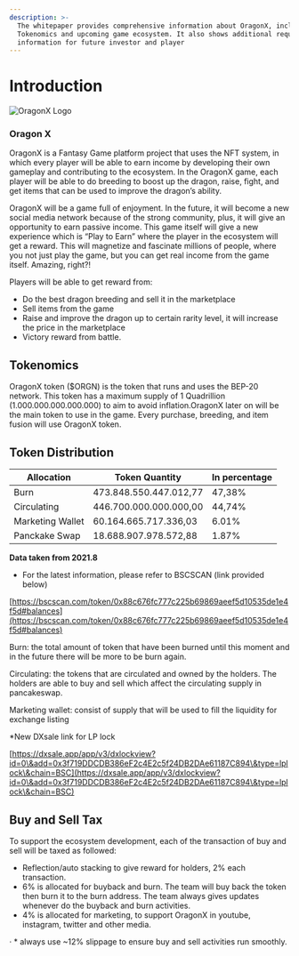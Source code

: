 ```yaml
---
description: >-
  The whitepaper provides comprehensive information about OragonX, including
  Tokenomics and upcoming game ecosystem. It also shows additional required
  information for future investor and player
---
```


# Introduction

![OragonX Logo](https://files.gitbook.com/v0/b/gitbook-28427.appspot.com/o/assets%2F-MjSFrP\_8Eolach2OJ02%2F-MjSLNdBLEf8maeN1FoF%2F-MjSLzZrJckCxHwrLxjn%2Foragonlnew200.png?alt=media\&token=2c4a40eb-a2c2-4637-8a7b-4a88b3c68a10)

### Oragon X

OragonX is a Fantasy Game platform project that uses the NFT system, in which every player will be able to earn income  by developing their own gameplay and contributing to the ecosystem. In the OragonX game, each player will be able to do breeding to boost up the dragon, raise, fight, and get items that can be used to improve the dragon’s ability.

OragonX will be a game full of enjoyment. In the future, it will become a new social media network because of the strong community, plus, it will give an opportunity to earn passive income. This game itself will give a new experience which is “Play to Earn” where the player in the ecosystem will get a reward. This will magnetize and fascinate millions of people, where you not just play the game, but you can get real income from the game itself. Amazing, right?!

Players will be able to get reward from:

* Do the best dragon breeding and sell it in the marketplace
* Sell items from the game
* Raise and improve the dragon up to certain rarity level, it will increase the price in the marketplace
* Victory reward from battle. ​

## Tokenomics <a href="#tokenomics" id="tokenomics"></a>

OragonX token ($ORGN) is the token that runs and uses the BEP-20 network. This token has a maximum supply of 1 Quadrillion (1.000.000.000.000.000) to aim to avoid inflation.OragonX later on will be the main token to use in the game. Every purchase, breeding, and item fusion will use OragonX token.

## Token Distribution <a href="#token-distribution" id="token-distribution"></a>

| Allocation       | Token Quantity         | In percentage |
| ---------------- | ---------------------- | ------------- |
| Burn             | 473.848.550.447.012,77 | 47,38%        |
| Circulating      | 446.700.000.000.000,00 | 44,74%        |
| Marketing Wallet | 60.164.665.717.336,03  | 6.01%         |
| Panckake Swap    | 18.688.907.978.572,88  | 1.87%         |

**Data taken from 2021.8**&#x20;

* For the latest information, please refer to BSCSCAN (link provided below)

[https://bscscan.com/token/0x88c676fc777c225b69869aeef5d10535de1e4f5d#balances](https://bscscan.com/token/0x88c676fc777c225b69869aeef5d10535de1e4f5d#balances)​

Burn: the total amount of token that have been burned until this moment and in the future there will be more to be burn again.

Circulating: the tokens that are circulated and owned by the holders. The holders are able to buy and sell which affect the circulating supply in pancakeswap.

Marketing wallet: consist of supply that will be used to fill the liquidity for exchange listing&#x20;

\*New DXsale link for LP lock&#x20;

[https://dxsale.app/app/v3/dxlockview?id=0\&add=0x3f719DDCDB386eF2c4E2c5f24DB2DAe61187C894\&type=lplock\&chain=BSC](https://dxsale.app/app/v3/dxlockview?id=0\&add=0x3f719DDCDB386eF2c4E2c5f24DB2DAe61187C894\&type=lplock\&chain=BSC)

## Buy and Sell Tax <a href="#buy-and-sell-tax" id="buy-and-sell-tax"></a>

To support the ecosystem development, each of the transaction of buy and sell will be taxed as followed:

* Reflection/auto stacking to give reward for holders, 2% each transaction.
* 6% is allocated for buyback and burn. The team will buy back the token then burn it to the burn address. The team always gives updates whenever do the buyback and burn activities.
* 4% is allocated for marketing, to support OragonX in youtube, instagram, twitter and other media.

· \* always use \~12% slippage to ensure buy and sell activities run smoothly.

